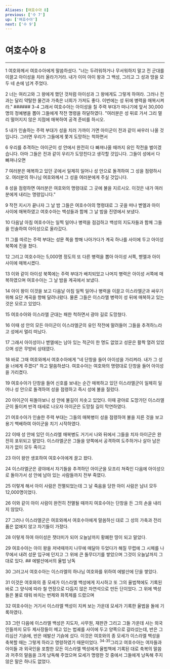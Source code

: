 ```yaml
---
Aliases: [여호수아 8]
previous: ['수 7']
up: ['여호수아']
next: ['수 9']
---
```

# 여호수아 8

***


1 여호와께서 여호수아에게 말씀하셨다. "너는 두려워하거나 무서워하지 말고 전 군대를 이끌고 아이성을 치러 올라가거라. 내가 이미 아이 왕과 그 백성, 그리고 그 성과 땅을 모두 네 손에 넘겨 주었다. 

2 너는 여리고와 그 왕에게 했던 것처럼 아이성과 그 왕에게도 그렇게 하여라. 그러나 전과는 달리 약탈한 물건과 가축은 너희가 가져도 좋다. 이번에는 성 뒤에 병력을 매복시켜라." ###### 3-4 그래서 여호수아는 아이성을 칠 주력 부대가 떠나기에 앞서 30,000명의 정예병을 뽑아 그들에게 작전 명령을 하달하였다. "여러분은 성 뒤로 가서 그리 멀리 떨어지지 않은 지점에 매복하여 공격 준비를 하시오. 

5 내가 인솔하는 주력 부대가 성을 치러 가까이 가면 아이군이 전과 같이 싸우러 나올 것입니다. 그러면 우리가 그들에게 쫓겨 도망하는 척하면서 

6 우리를 추격하는 아이군이 성 안에서 완전히 다 빠져나올 때까지 유인 작전을 벌이겠습니다. 아마 그들은 전과 같이 우리가 도망친다고 생각할 것입니다. 그들이 성에서 다 빠져나오면 

7 여러분은 매복하고 있던 곳에서 일제히 일어나 성 안으로 돌격하여 그 성을 점령하시오. 여러분의 하나님 여호와께서 그 성을 여러분에게 주실 것입니다. 

8 성을 점령하면 여러분은 여호와의 명령대로 그 곳에 불을 지르시오. 이것은 내가 여러분에게 내리는 명령입니다." 

9 작전 지시가 끝나자 그 날 밤 그들은 여호수아의 명령대로 그 곳을 떠나 벧엘과 아이 사이에 매복하였고 여호수아는 백성들과 함께 그 날 밤을 진영에서 보냈다. 

10 다음날 아침 여호수아는 일찍 일어나 병력을 점검하고 백성의 지도자들과 함께 그들을 인솔하여 아이성으로 올라갔다. 

11 그를 따르는 주력 부대는 성문 쪽을 향해 나아가다가 계곡 하나를 사이에 두고 아이성 북쪽에 진을 쳤다. 

12 그리고 여호수아는 5,000명 정도의 또 다른 병력을 뽑아 아이성 서쪽, 벧엘과 아이 사이에 매복시켰다. 

13 이와 같이 아이성 북쪽에는 주력 부대가 배치되었고 나머지 병력은 아이성 서쪽에 매복하였으며 여호수아는 그 날 밤을 계곡에서 보냈다. 

14 아이 왕이 이것을 보고 다음날 아침 일찍 일어나 병력을 이끌고 이스라엘군과 싸우기 위해 요단 계곡을 향해 달려나왔다. 물론 그들은 이스라엘 병력이 성 뒤에 매복하고 있는 것은 모르고 있었다. 

15 여호수아와 이스라엘 군대는 패한 척하면서 광야 길로 도망쳤다. 

16 이때 성 안의 모든 아이군이 이스라엘군의 유인 작전에 말려들어 그들을 추격하느라고 성에서 멀리 떠났다. 

17 그래서 아이성이나 벧엘에는 남아 있는 적군이 한 명도 없었고 성문은 활짝 열려 있었으며 성은 무방비 상태였다. 

18 바로 그때 여호와께서 여호수아에게 "네 단창을 들어 아이성을 가리켜라. 내가 그 성을 너에게 주겠다" 하고 말씀하셨다. 여호수아는 여호와의 명령대로 단창을 들어 아이성을 가리켰다. 

19 여호수아가 단창을 들어 신호를 보내는 순간 매복하고 있던 이스라엘군이 일제히 일어나 성 안으로 돌격하여 성을 점령하고 즉시 성에 불을 질렀다. 

20 아이군이 뒤돌아보니 성 안에 불길이 치솟고 있었다. 이때 광야로 도망가던 이스라엘군이 돌이켜 반격 태세로 나오자 아이군은 도망칠 길이 막연하였다. 

21 여호수아가 인솔한 주력 부대는 그들의 매복병이 성을 점령하여 불을 지른 것을 보고 용기 백배하여 아이군을 치기 시작하였다. 

22 이때 성 안에 있던 이스라엘 매복병도 거기서 나와 뒤에서 그들을 치자 아이군은 완전히 포위되고 말았다. 이스라엘군은 그들을 양쪽에서 공격하여 도주하거나 살아 남은 자가 없이 모두 죽이고 

23 아이 왕만 생포하여 여호수아에게 끌고 왔다. 

24 이스라엘군은 광야에서 자기들을 추격하던 아이군을 모조리 쳐죽인 다음에 아이성으로 돌아가서 성 안에 남아 있는 사람들까지 전부 죽였다. 

25 이렇게 해서 아이 사람은 전멸되었는데 그 날 죽음을 당한 아이 사람은 남녀 모두 12,000명이었다. 

26 이와 같이 아이 사람이 완전히 전멸될 때까지 여호수아는 단창을 든 그의 손을 내리지 않았다. 

27 그러나 이스라엘군은 여호와께서 여호수아에게 말씀하신 대로 그 성의 가축과 전리품은 없애지 않고 자기들이 가졌다. 

28 이렇게 하여 아이성은 잿더미가 되어 오늘날까지 황폐한 땅이 되고 말았다. 

29 여호수아는 아이 왕을 저녁때까지 나무에 매달아 두었다가 해질 무렵에 그 시체를 나무에서 내려 성문 입구에 던지고 그 위에 큰 돌무더기를 쌓았으며 그것이 오늘날까지 그대로 있다. ## 에발산에서의 율법 낭독 

30 그러고서 여호수아는 이스라엘의 하나님 여호와를 위하여 에발산에 단을 쌓았다. 

31 이것은 여호와의 종 모세가 이스라엘 백성에게 지시하고 또 그의 율법책에도 기록된 바로 그 양식에 따라 철 연장으로 다듬지 않은 자연석으로 만든 단이었다. 그 위에 백성들은 불로 태워 바치는 번제와 화목제를 드렸으며 

32 여호수아는 거기서 이스라엘 백성이 지켜 보는 가운데 모세가 기록한 율법을 돌에 기록하였다. 

33 그런 다음에 이스라엘 백성은 지도자, 사무원, 재판관 그리고 그들 가운데 사는 외국인들까지 모두 제사장들이 메고 있는 법궤를 사이에 두고 양쪽으로 갈라섰는데, 반은 그리심산 기슭에, 반은 에발산 기슭에 섰다. 이것은 여호와의 종 모세가 이스라엘 백성을 축복할 때는 그렇게 하라고 명령하였기 때문이었다. <sup class="versenum">34-35</sup>그리고 여호수아는 여자들과 아이들 과 외국인을 포함한 모든 이스라엘 백성에게 율법책에 기록된 대로 축복의 말씀과 저주의 말씀을 크게 낭독해 주었으며 모세가 명령한 것 중에서 그들에게 낭독해 주지 않은 말은 하나도 없었다.
